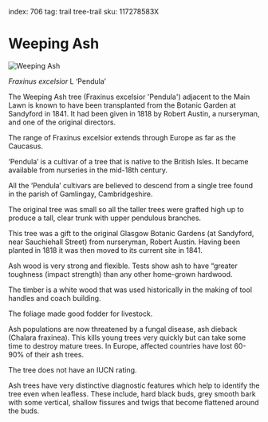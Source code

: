 index: 706
tag: trail tree-trail
sku: 117278583X

# Weeping Ash

![Weeping Ash](weeping-ash.jpg)

<p class="species-info"><em>Fraxinus excelsior</em>  L ‘Pendula’</p>

The Weeping Ash tree (Fraxinus excelsior 'Pendula')
adjacent to the Main Lawn is known to have been
transplanted from the Botanic Garden at Sandyford in
1841. It had been given in 1818 by Robert Austin, a
nurseryman, and one of the original directors.

The range of Fraxinus excelsior extends through Europe as far as the Caucasus.

‘Pendula’ is a cultivar of a tree that is native to the British Isles.
 It became available from nurseries in the mid-18th century.

All the ‘Pendula’ cultivars are believed to descend from a single tree found in the parish of Gamlingay,
 Cambridgeshire.

The original tree was small so all the taller trees were grafted high up to produce a tall,
clear trunk with upper pendulous branches.

This tree was a gift to the original Glasgow Botanic Gardens (at Sandyford, near Sauchiehall Street)
from nurseryman, Robert Austin.  Having been planted in 1818 it was then moved to its current site in 1841.

Ash wood is very strong and flexible.  Tests show ash to have “greater toughness (impact strength)
than any other home-grown hardwood.

The timber is a white wood that was used historically in the making of tool handles and coach building.

The foliage made good fodder for livestock.

Ash populations are now threatened by a fungal disease, ash dieback (Chalara fraxinea).
This kills young trees very quickly but can take some time to destroy mature trees.
In Europe, affected countries have lost 60-90% of their ash trees.

The tree does not have an IUCN rating.

Ash trees have very distinctive diagnostic features which help to identify the tree even when leafless.
These include, hard black buds, grey smooth bark with some vertical, shallow fissures and twigs
that become flattened around the buds.